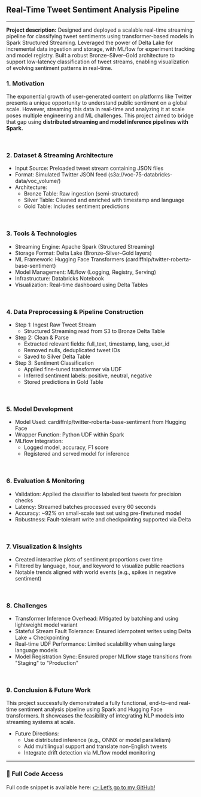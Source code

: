 ## Real-Time Tweet Sentiment Analysis Pipeline

---
**Project description:** 
Designed and deployed a scalable real-time streaming pipeline for classifying tweet sentiments using transformer-based models in Spark Structured Streaming. Leveraged the power of Delta Lake for incremental data ingestion and storage, with MLflow for experiment tracking and model registry. Built a robust Bronze–Silver–Gold architecture to support low-latency classification of tweet streams, enabling visualization of evolving sentiment patterns in real-time.
<br>

### 1. Motivation
The exponential growth of user-generated content on platforms like Twitter presents a unique opportunity to understand public sentiment on a global scale. However, streaming this data in real-time and analyzing it at scale poses multiple engineering and ML challenges. This project aimed to bridge that gap using **distributed streaming and model inference pipelines with Spark.**

<br>

### 2. Dataset & Streaming Architecture
- Input Source: Preloaded tweet stream containing JSON files
- Format: Simulated Twitter JSON feed (s3a://voc-75-databricks-data/voc_volume/)
- Architecture:
  - Bronze Table: Raw ingestion (semi-structured)
  - Silver Table: Cleaned and enriched with timestamp and language
  - Gold Table: Includes sentiment predictions
<br>

### 3. Tools & Technologies
- Streaming Engine: Apache Spark (Structured Streaming)
- Storage Format: Delta Lake (Bronze–Silver–Gold layers)
- ML Framework: Hugging Face Transformers (cardiffnlp/twitter-roberta-base-sentiment)
- Model Management: MLflow (Logging, Registry, Serving)
- Infrastructure: Databricks Notebook
- Visualization: Real-time dashboard using Delta Tables


<br>

### 4. Data Preprocessing & Pipeline Construction
- Step 1: Ingest Raw Tweet Stream
  - Structured Streaming read from S3 to Bronze Delta Table
- Step 2: Clean & Parse
  - Extracted relevant fields: full_text, timestamp, lang, user_id
  - Removed nulls, deduplicated tweet IDs
  - Saved to Silver Delta Table
- Step 3: Sentiment Classification
  - Applied fine-tuned transformer via UDF
  - Inferred sentiment labels: positive, neutral, negative
  - Stored predictions in Gold Table


<br>

### 5. Model Development
- Model Used: cardiffnlp/twitter-roberta-base-sentiment from Hugging Face
- Wrapper Function: Python UDF within Spark
- MLflow Integration:
  - Logged model, accuracy, F1 score
  - Registered and served model for inference

<br>

### 6. Evaluation & Monitoring
- Validation: Applied the classifier to labeled test tweets for precision checks
- Latency: Streamed batches processed every 60 seconds
- Accuracy: ~92% on small-scale test set using pre-finetuned model
- Robustness: Fault-tolerant write and checkpointing supported via Delta


<br>

### 7. Visualization & Insights
- Created interactive plots of sentiment proportions over time
- Filtered by language, hour, and keyword to visualize public reactions
- Notable trends aligned with world events (e.g., spikes in negative sentiment)

<br>

### 8. Challenges
- Transformer Inference Overhead:
  Mitigated by batching and using lightweight model variant
- Stateful Stream Fault Tolerance:
  Ensured idempotent writes using Delta Lake + Checkpointing
- Real-time UDF Performance:
  Limited scalability when using large language models
- Model Registration Sync:
  Ensured proper MLflow stage transitions from "Staging" to "Production"


<br>

### 9. Conclusion & Future Work
This project successfully demonstrated a fully functional, end-to-end real-time sentiment analysis pipeline using Spark and Hugging Face transformers. It showcases the feasibility of integrating NLP models into streaming systems at scale.

- Future Directions:
  - Use distributed inference (e.g., ONNX or model parallelism)
  - Add multilingual support and translate non-English tweets
  - Integrate drift detection via MLflow model monitoring



---

### 📎 Full Code Access
Full code snippet is available here:
<a href="https://github.com/leahnote01/dscc402/blob/main/final_project/Starter%20Streaming%20Tweet%20Sentiment%20-%20Spring%202024%20Final%20Project.ipynb" target="_blank">👉 Let’s go to my GitHub!</a>
